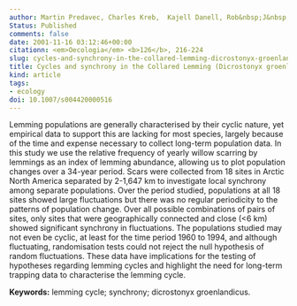 ```yaml
---
author: Martin Predavec, Charles Kreb,  Kajell Danell, Rob&nbsp;J&nbsp;Hyndman
Status: Published
comments: false
date: 2001-11-16 03:12:46+00:00
citationn: <em>Oecologia</em> <b>126</b>, 216-224
slug: cycles-and-synchrony-in-the-collared-lemming-dicrostonyx-groenlandicus-in-arctic-north-america
title: Cycles and synchrony in the Collared Lemming (Dicrostonyx groenlandicus) in Arctic North America
kind: article
tags:
- ecology
doi: 10.1007/s004420000516
---
```


Lemming populations are generally characterised by their cyclic nature, yet empirical data to support this are lacking for most species, largely because of the time and expense necessary to collect long-term population data. In this study we use the relative frequency of yearly willow scarring by lemmings as an index of lemming abundance, allowing us to plot population changes over a 34-year period. Scars were collected from 18 sites in Arctic North America separated by 2-1,647 km to investigate local synchrony among separate populations. Over the period studied, populations at all 18 sites showed large fluctuations but there was no regular periodicity to the patterns of population change. Over all possible combinations of pairs of sites, only sites that were geographically connected and close (<6 km) showed significant synchrony in fluctuations. The populations studied may not even be cyclic, at least for the time period 1960 to 1994, and although fluctuating, randomisation tests could not reject the null hypothesis of random fluctuations. These data have implications for the testing of hypotheses regarding lemming cycles and highlight the need for long-term trapping data to characterise the lemming cycle.

**Keywords:** lemming cycle; synchrony; dicrostonyx groenlandicus.
